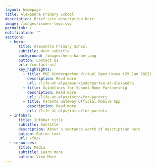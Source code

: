 ```yaml
---
layout: homepage
title: Alexandra Primary School
description: Brief site description here
image: /images/isomer-logo.svg
permalink: /
notification: ""
sections:
  - hero:
      title: Alexandra Primary School
      subtitle: Hero subtitle
      background: /images/hero-banner.png
      button: Contact Us
      url: /contact-us/
      key_highlights:
        - title: MOE Kindergarten Virtual Open House (29 Jan 2022)
          description: Read more
          url: /life-at-alps/moe-kindergarten-at-alexandra
        - title: Guidelines for School-Home Partnership
          description: Read more
          url: /life-at-alps/intro/for-parents
        - title: Parents Gateway Official Mobile App
          description: Read more
          url: /life-at-alps/intro/for-parents
  - infobar:
      title: Infobar title
      subtitle: Subtitle
      description: About a sentence worth of description here
      button: Button text
      url: /faq/
  - resources:
      title: Media
      subtitle: Learn more
      button: View More
---
```


